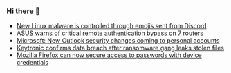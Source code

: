### Hi there 👋

<!--START_SECTION:feed-->
* [New Linux malware is controlled through emojis sent from Discord](https://www.bleepingcomputer.com/news/security/new-linux-malware-is-controlled-through-emojis-sent-from-discord/)
* [ASUS warns of critical remote authentication bypass on 7 routers](https://www.bleepingcomputer.com/news/security/asus-warns-of-critical-remote-authentication-bypass-on-7-routers/)
* [Microsoft: New Outlook security changes coming to personal accounts](https://www.bleepingcomputer.com/news/security/microsoft-new-outlook-security-changes-coming-to-personal-accounts/)
* [Keytronic confirms data breach after ransomware gang leaks stolen files](https://www.bleepingcomputer.com/news/security/keytronic-confirms-data-breach-after-ransomware-gang-leaks-stolen-files/)
* [Mozilla Firefox can now secure access to passwords with device credentials](https://www.bleepingcomputer.com/news/security/mozilla-firefox-can-now-secure-access-to-passwords-with-device-credentials/)
<!--END_SECTION:feed-->

<!--
**frankenk/frankenk** is a ✨ _special_ ✨ repository because its `README.md` (this file) appears on your GitHub profile.

Here are some ideas to get you started:

- 🔭 I’m currently working on ...
- 🌱 I’m currently learning ...
- 👯 I’m looking to collaborate on ...
- 🤔 I’m looking for help with ...
- 💬 Ask me about ...
- 📫 How to reach me: ...
- 😄 Pronouns: ...
- ⚡ Fun fact: ...
-->



